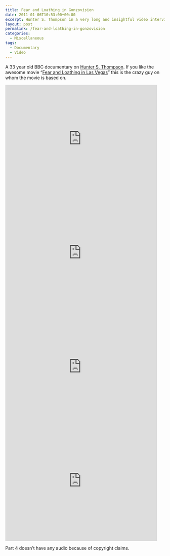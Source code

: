```yaml
---
title: Fear and Loathing in Gonzovision
date: 2011-01-06T10:53:00+00:00
excerpt: Hunter S. Thompson in a very long and insightful video interview.
layout: post
permalink: /fear-and-loathing-in-gonzovision
categories:
  - Miscellaneous
tags:
  - Documentary
  - Video
---
```

A 33 year old BBC documentary on [Hunter S. Thompson](https://en.wikipedia.org/wiki/Hunter_S._Thompson "Hunter S. Thompson"). If you like the awesome movie “[Fear and Loathing in Las Vegas](http://www.imdb.com/title/tt0120669/ "Fear and Loathing in Las Vegas")” this is the crazy guy on whom the movie is based on.

<iframe src="https://www.youtube-nocookie.com/embed/kngoOO7x7V8?rel=0" width="480" height="360" frameborder="0" allowfullscreen="allowfullscreen"></iframe>

<iframe src="https://www.youtube-nocookie.com/embed/12mBKVJf-Rw?rel=0" width="480" height="360" frameborder="0" allowfullscreen="allowfullscreen"></iframe>

<iframe src="https://www.youtube-nocookie.com/embed/kdhz3g4KyKw?rel=0" width="480" height="360" frameborder="0" allowfullscreen="allowfullscreen"></iframe>

<iframe src="https://www.youtube-nocookie.com/embed/TAj76xsI5CE?rel=0" width="480" height="360" frameborder="0" allowfullscreen="allowfullscreen"></iframe>

Part 4 doesn’t have any audio because of copyright claims.